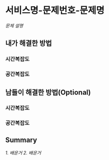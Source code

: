# 서비스명-문제번호-문제명

_문제 설명_

## 내가 해결한 방법

### 시간복잡도

### 공간복잡도

## 남들이 해결한 방법(Optional)

### 시간복잡도

### 공간복잡도

## Summary

_1. 배운거_
_2. 배운거_
